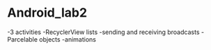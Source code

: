 # Android_lab2
-3 activities
-RecyclerView lists
-sending and receiving broadcasts
-Parcelable objects
-animations
